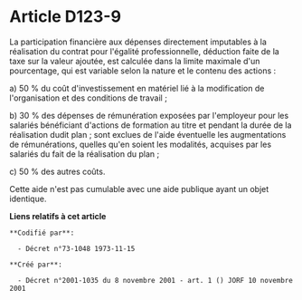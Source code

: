 # Article D123-9

La participation financière aux dépenses directement imputables à la réalisation du contrat pour l'égalité professionnelle,
déduction faite de la taxe sur la valeur ajoutée, est calculée dans la limite maximale d'un pourcentage, qui est variable
selon la nature et le contenu des actions :

a) 50 % du coût d'investissement en matériel lié à la modification de l'organisation et des conditions de travail ;

b) 30 % des dépenses de rémunération exposées par l'employeur pour les salariés bénéficiant d'actions de formation au titre
et pendant la durée de la réalisation dudit plan ; sont exclues de l'aide éventuelle les augmentations de rémunérations,
quelles qu'en soient les modalités, acquises par les salariés du fait de la réalisation du plan ;

c) 50 % des autres coûts.

Cette aide n'est pas cumulable avec une aide publique ayant un objet identique.

**Liens relatifs à cet article**

	**Codifié par**:

	  - Décret n°73-1048 1973-11-15

	**Créé par**:

	  - Décret n°2001-1035 du 8 novembre 2001 - art. 1 () JORF 10 novembre 2001
